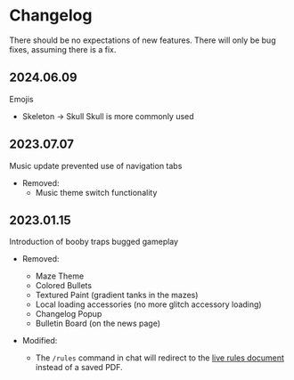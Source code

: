 # Changelog
There should be no expectations of new features. There will only be bug fixes, assuming there is a fix. 


## 2024.06.09
Emojis  
* Skeleton -> Skull
  Skull is more commonly used


## 2023.07.07
Music update prevented use of navigation tabs  
* Removed: 
  * Music theme switch functionality


## 2023.01.15
Introduction of booby traps bugged gameplay  
* Removed:
  * Maze Theme
  * Colored Bullets
  * Textured Paint (gradient tanks in the mazes)
  * Local loading accessories (no more glitch accessory loading)
  * Changelog Popup
  * Bulletin Board (on the news page)

* Modified:
  * The `/rules` command in chat will redirect to the [live rules document](https://docs.google.com/document/d/1xu7XeKKbfo1XLyIAYHs04GkqCZBLOeldp8raFX6Uy1Q/edit) instead of a saved PDF.  
